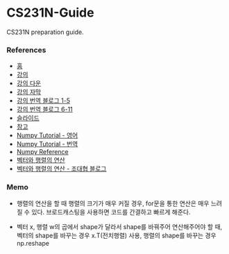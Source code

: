 # CS231N-Guide
CS231N preparation guide.

### References

- [홈](http://cs231n.stanford.edu/)
- [강의](https://www.youtube.com/playlist?list=PL3FW7Lu3i5JvHM8ljYj-zLfQRF3EO8sYv)
- [강의 다운](https://y2mate.com/kr/youtube/6SlgtELqOWc)
- [강의 자막](https://github.com/visionNoob/CS231N_17_KOR_SUB/tree/master/kor)
- [강의 번역 블로그 1-5](https://cding.tistory.com/category/%EC%9D%B8%EA%B3%B5%EC%A7%80%EB%8A%A5/%EB%88%84%EA%B5%AC%EB%82%98%20%EC%9D%B4%ED%95%B4%ED%95%A0%20%EC%88%98%20%EC%9E%88%EB%8A%94%20%EB%94%A5%EB%9F%AC%EB%8B%9D%28cs231n%29)
- [강의 번역 블로그 6-11](https://lsjsj92.tistory.com/405?category=792966)
- [슬라이드](http://cs231n.stanford.edu/syllabus.html)
- [참고](http://cs231n.github.io/)
- [Numpy Tutorial - 영어](http://cs231n.github.io/python-numpy-tutorial/)
- [Numpy Tutorial - 번역](http://aikorea.org/cs231n/python-numpy-tutorial/)
- [Numpy Reference](https://docs.scipy.org/doc/numpy/reference/index.html)
- [벡터와 행렬의 연산](https://datascienceschool.net/view-notebook/3f44cfdda2874080a9aa6b034c71d5ec/)
- [벡터와 행렬의 연산 - 조대협 블로그](https://bcho.tistory.com/1153)

### Memo

- 행렬의 연산을 할 때 행렬의 크기가 매우 커질 경우, for문을 통한 연산은 매우 느려질 수 있다. 브로드캐스팅을 사용하면 코드를 간결하고 빠르게 해준다.

- 벡터 x, 행렬 w의 곱에서 shape가 달라서 shape를 바꿔주어 연산해주어야 할 때, 벡터의 shape를 바꾸는 경우 x.T(전치행렬) 사용, 행렬의 shape를 바꾸는 경우 np.reshape 
